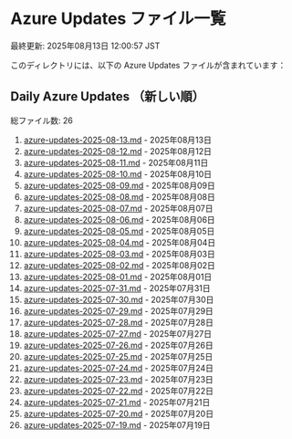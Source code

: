# Azure Updates ファイル一覧

最終更新: 2025年08月13日 12:00:57 JST

このディレクトリには、以下の Azure Updates ファイルが含まれています：

## Daily Azure Updates （新しい順）

総ファイル数: 26

1. [azure-updates-2025-08-13.md](./azure-updates-2025-08-13.md) - 2025年08月13日
2. [azure-updates-2025-08-12.md](./azure-updates-2025-08-12.md) - 2025年08月12日
3. [azure-updates-2025-08-11.md](./azure-updates-2025-08-11.md) - 2025年08月11日
4. [azure-updates-2025-08-10.md](./azure-updates-2025-08-10.md) - 2025年08月10日
5. [azure-updates-2025-08-09.md](./azure-updates-2025-08-09.md) - 2025年08月09日
6. [azure-updates-2025-08-08.md](./azure-updates-2025-08-08.md) - 2025年08月08日
7. [azure-updates-2025-08-07.md](./azure-updates-2025-08-07.md) - 2025年08月07日
8. [azure-updates-2025-08-06.md](./azure-updates-2025-08-06.md) - 2025年08月06日
9. [azure-updates-2025-08-05.md](./azure-updates-2025-08-05.md) - 2025年08月05日
10. [azure-updates-2025-08-04.md](./azure-updates-2025-08-04.md) - 2025年08月04日
11. [azure-updates-2025-08-03.md](./azure-updates-2025-08-03.md) - 2025年08月03日
12. [azure-updates-2025-08-02.md](./azure-updates-2025-08-02.md) - 2025年08月02日
13. [azure-updates-2025-08-01.md](./azure-updates-2025-08-01.md) - 2025年08月01日
14. [azure-updates-2025-07-31.md](./azure-updates-2025-07-31.md) - 2025年07月31日
15. [azure-updates-2025-07-30.md](./azure-updates-2025-07-30.md) - 2025年07月30日
16. [azure-updates-2025-07-29.md](./azure-updates-2025-07-29.md) - 2025年07月29日
17. [azure-updates-2025-07-28.md](./azure-updates-2025-07-28.md) - 2025年07月28日
18. [azure-updates-2025-07-27.md](./azure-updates-2025-07-27.md) - 2025年07月27日
19. [azure-updates-2025-07-26.md](./azure-updates-2025-07-26.md) - 2025年07月26日
20. [azure-updates-2025-07-25.md](./azure-updates-2025-07-25.md) - 2025年07月25日
21. [azure-updates-2025-07-24.md](./azure-updates-2025-07-24.md) - 2025年07月24日
22. [azure-updates-2025-07-23.md](./azure-updates-2025-07-23.md) - 2025年07月23日
23. [azure-updates-2025-07-22.md](./azure-updates-2025-07-22.md) - 2025年07月22日
24. [azure-updates-2025-07-21.md](./azure-updates-2025-07-21.md) - 2025年07月21日
25. [azure-updates-2025-07-20.md](./azure-updates-2025-07-20.md) - 2025年07月20日
26. [azure-updates-2025-07-19.md](./azure-updates-2025-07-19.md) - 2025年07月19日
